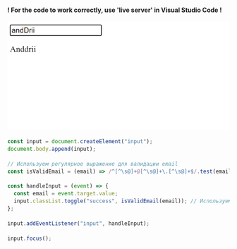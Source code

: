 ﻿
#### ! For the code to work correctly, use 'live server' in Visual Studio Code !

![Store App](https://github.com/AndriiKot/JS__Courses__/blob/main/Alexandr_Dudukalo/2024__VanillaJS-Advanced/Practice/_03_input-get-normal-name/images/__v1_0_0__.png)

```js
const input = document.createElement("input");
document.body.append(input);

// Используем регулярное выражение для валидации email
const isValidEmail = (email) => /^[^\s@]+@[^\s@]+\.[^\s@]+$/.test(email);

const handleInput = (event) => {
  const email = event.target.value;
  input.classList.toggle("success", isValidEmail(email)); // Используем toggle для добавления/удаления класса
};

input.addEventListener("input", handleInput);

input.focus();
```